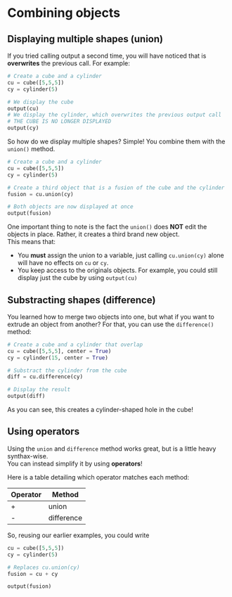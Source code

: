 # Combining objects

## Displaying multiple shapes (union)

If you tried calling output a second time, you will have noticed that is **overwrites** the previous call.
For example:
```py
# Create a cube and a cylinder
cu = cube([5,5,5])
cy = cylinder(5)

# We display the cube
output(cu)
# We display the cylinder, which overwrites the previous output call
# THE CUBE IS NO LONGER DISPLAYED
output(cy)
```

So how do we display multiple shapes?
Simple! You combine them with the `union()` method.
```py
# Create a cube and a cylinder
cu = cube([5,5,5])
cy = cylinder(5)

# Create a third object that is a fusion of the cube and the cylinder
fusion = cu.union(cy)

# Both objects are now displayed at once
output(fusion)
```

One important thing to note is the fact the `union()` does **NOT** edit the objects in place. Rather, it creates a third brand new object.  
This means that:

- You **must** assign the union to a variable, just calling `cu.union(cy)` alone will have no effects on `cu` or `cy`.
- You keep access to the originals objects. For example, you could still display just the cube by using `output(cu)`

## Substracting shapes (difference)
You learned how to merge two objects into one, but what if you want to extrude an object from another?
For that, you can use the `difference()` method:

```py
# Create a cube and a cylinder that overlap
cu = cube([5,5,5], center = True)
cy = cylinder(15, center = True)

# Substract the cylinder from the cube
diff = cu.difference(cy)

# Display the result
output(diff)
```

As you can see, this creates a cylinder-shaped hole in the cube!

## Using operators
Using the `union` and `difference` method works great, but is a little heavy synthax-wise.  
You can instead simplify it by using **operators**!

Here is a table detailing which operator matches each method:

| Operator | Method     |
| -------- | ---------- |
| +        | union      |
| -        | difference |

So, reusing our earlier examples, you could write
```py
cu = cube([5,5,5])
cy = cylinder(5)

# Replaces cu.union(cy)
fusion = cu + cy

output(fusion)
```